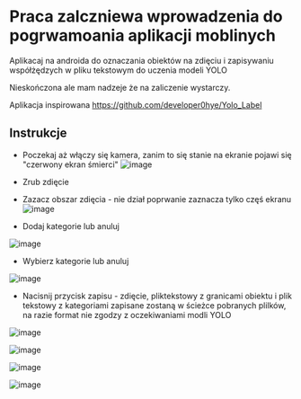 # Praca zalczniewa wprowadzenia do pogrwamoania aplikacji moblinych

Aplikacaj na androida do oznaczania obiektów na zdięciu i zapisywaniu współżędzych w pliku tekstowym do uczenia modeli YOLO

Nieskończona ale mam nadzeje że na zaliczenie wystarczy.

Aplikacja inspirowana https://github.com/developer0hye/Yolo_Label

## Instrukcje
* Poczekaj aż włączy się kamera, zanim to się stanie na ekranie pojawi się "czerwony ekran śmierci"
![image](https://user-images.githubusercontent.com/101019797/219264806-9296a5f4-1c1a-4b76-a75b-a62a74cf3034.png)

* Zrub zdięcie
* Zazacz obszar zdięcia - nie dział poprwanie zaznacza tylko częś ekranu
![image](https://user-images.githubusercontent.com/101019797/219264902-aff1dfa0-db17-4ad2-a3e2-24d8fec00ec0.png)


* Dodaj kategorie lub anuluj

![image](https://user-images.githubusercontent.com/101019797/219264996-9659ab04-396c-4a62-8ac2-b70cddc57cae.png)


* Wybierz kategorie lub anuluj

![image](https://user-images.githubusercontent.com/101019797/219265080-b00faab5-ec8d-476d-9ee2-8ac3faf76395.png)

* Nacisnij przycisk zapisu - zdięcie, pliktekstowy z granicami obiektu i plik tekstowy z kategoriami zapisane zostaną w ścieżce pobranych plilków, na razie format nie zgodzy z oczekiwaniami modli YOLO

![image](https://user-images.githubusercontent.com/101019797/219265186-ea7a7c12-a17f-47c8-9efa-1c75b25b928a.png)

![image](https://user-images.githubusercontent.com/101019797/219265211-c08d64b4-a800-4111-82d4-4aff6a12dfef.png)

![image](https://user-images.githubusercontent.com/101019797/219265222-80d9c649-32f7-41af-b24b-f2230a3a15be.png)

![image](https://user-images.githubusercontent.com/101019797/219265244-a46576a4-941c-4ab4-8fe1-da375e760e72.png)


